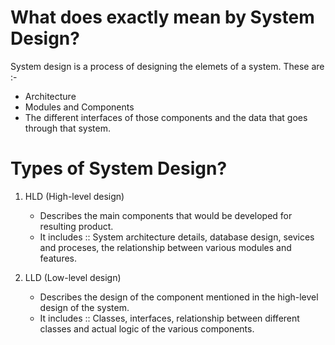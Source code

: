 # What does exactly mean by System Design?

System design is a process of designing the elemets of a system. These are :-

- Architecture
- Modules and Components
- The different interfaces of those components and the data that goes through that system.

# Types of System Design?

1. HLD (High-level design)

   - Describes the main components that would be developed for resulting product.
   - It includes :: System architecture details, database design, sevices and proceses, the relationship between various modules and features.

2. LLD (Low-level design)
   - Describes the design of the component mentioned in the high-level design of the system.
   - It includes :: Classes, interfaces, relationship between different classes and actual logic of the various components.
